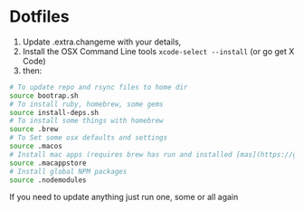 # Dotfiles

1. Update .extra.changeme with your details,
1. Install the OSX Command Line tools ```xcode-select --install``` (or go get X Code)
1. then:

````bash
# To update repo and rsync files to home dir
source bootrap.sh
# To install ruby, homebrew, some gems
source install-deps.sh
# To install some things with homebrew
source .brew
# To Set some osx defaults and settings
source .macos
# Install mac apps (requires brew has run and installed [mas](https://git.io/v6yH3))
source .macappstore
# Install global NPM packages
source .nodemodules
````
If you need to update anything just run one, some or all again
